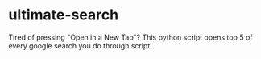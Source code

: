 # ultimate-search
Tired of pressing "Open in a New Tab"? This python script opens top 5 of every google search you do through script. 
